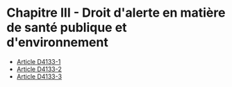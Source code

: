 # Chapitre III -  Droit d'alerte en matière de santé publique et d'environnement

* [Article D4133-1](./LEGIARTI000028718004.md)
* [Article D4133-2](./LEGIARTI000028718007.md)
* [Article D4133-3](./LEGIARTI000028718021.md)
